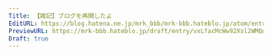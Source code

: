 ```yaml
---
Title: 【雑記】ブログを再開したよ
EditURL: https://blog.hatena.ne.jp/mrk_bbb/mrk-bbb.hateblo.jp/atom/entry/6802418398564027061
PreviewURL: https://mrk-bbb.hateblo.jp/draft/entry/vxLfacMcWw92Xsl2WMQojkZlzCw
Draft: true
---
```


